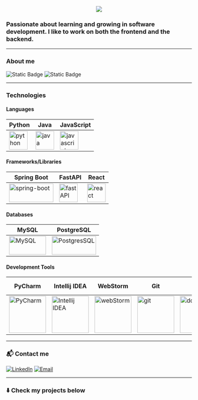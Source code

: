 <div align="center">
 <img src="https://capsule-render.vercel.app/api?type=waving&color=gradient&height=200&section=header&text=Mateo%20Congo&fontSize=70&animation=fadeIn" />
</div>

### Passionate about learning and growing in software development. I like to work on both the frontend and the backend.

---

### About me

![Static Badge](https://img.shields.io/badge/Junior%20Software%20Developer-Full%20Stack-blue)
![Static Badge](https://img.shields.io/badge/Studies-Technology%20in%20Developing%20Software%20at%20Escuela%20Polit%C3%A9cnica%20Nacional-red)

---

### Technologies

#### Languages
| Python | Java | JavaScript |
|--------|------|------------|
| <img src="https://prepinstadotcom.s3.ap-south-1.amazonaws.com/wp-content/uploads/2020/07/python-removebg-preview.webp" alt="python" width="50" height="50"/> | <img src="https://cdn4.iconfinder.com/data/icons/logos-and-brands/512/181_Java_logo_logos-512.png" alt="java" width="50" height="50"/> | <img src="https://cdn2.iconfinder.com/data/icons/designer-skills/128/code-programming-javascript-software-develop-command-language-512.png" alt="javascript" width="50" height="50"/> |

#### Frameworks/Libraries
| Spring Boot | FastAPI | React |
|-------------|---------|-------|
| <img src="https://miro.medium.com/v2/resize:fit:585/0*R3Q_XDNGBdBTrrT8.png" alt="spring-boot" width="120" height="50"/> | <img src="https://cdn.worldvectorlogo.com/logos/fastapi.svg" alt="fastAPI" width="50" height="50"/> | <img src="https://upload.wikimedia.org/wikipedia/commons/thumb/4/47/React.svg/1200px-React.svg.png" alt="react" width="50" height="50"/> |

#### Databases
| MySQL | PostgreSQL |
|-------|------------|
| <img src="https://zonatecnologicaecc.com/wp-content/uploads/2022/11/MySQL-logo.png" alt="MySQL" width="100" height="50"/> | <img src="https://miro.medium.com/v2/resize:fit:610/1*lZrXmWJRDLqIImJThs5Lrw.png" alt="PostgresSQL" width="120" height="50"/> |

#### Development Tools
| PyCharm | Intellij IDEA | WebStorm | Git | Docker | Postman | Swagger | Visual Studio Code |
|---------|---------------|----------|-----|--------|---------|---------|--------------------|
| <img src="https://upload.wikimedia.org/wikipedia/commons/thumb/1/1d/PyCharm_Icon.svg/250px-PyCharm_Icon.svg.png" alt="PyCharm" width="100" height="100"/> | <img src="https://www.helenjoscott.com/wp-content/uploads/2020/09/1200px-IntelliJ_IDEA_Logo.png" alt="Intellij IDEA" width="100" height="100"/> | <img src="https://miro.medium.com/v2/resize:fit:1400/1*rCK7fhfY9jb-osA77oaOAQ.png" alt="webStorm" width="100" height="100"/> | <img src="https://upload.wikimedia.org/wikipedia/commons/thumb/3/3f/Git_icon.svg/2048px-Git_icon.svg.png" alt="git" width="100" height="100"/> | <img src="https://1000logos.net/wp-content/uploads/2021/11/Docker-Logo-2013.png" alt="docker" width="125" height="100"/> | <img src="https://cdn.worldvectorlogo.com/logos/postman.svg" alt="postman" width="100" height="100"/> | <img src="https://encrypted-tbn0.gstatic.com/images?q=tbn:ANd9GcRtsFc9KATnHDRawBTjZiRZNJTGjQ-fBRP7hw&s" alt="swagger" width="100" height="100"/> | <img src="https://uxwing.com/wp-content/themes/uxwing/download/brands-and-social-media/visual-studio-code-icon.png" alt="visual studio code" width="100" height="100"/> |

---

### 📬 Contact me

[![LinkedIn](https://img.shields.io/badge/LinkedIn-Mateo%20Congo-blue?logo=linkedin&logoColor=white)](https://www.linkedin.com/in/mateo-congo-b65a0a27b/)
[![Email](https://img.shields.io/badge/Email-mateo--sebas_11%40outlook.com-red?logo=gmail&logoColor=white)](mailto:mateo-sebas_11@outlook.com)

---

### ⬇️ Check my projects below
